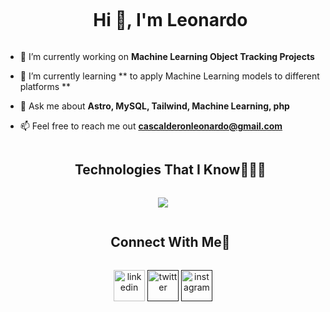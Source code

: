<div id="user-content-toc">
  <ul align="center">
    <summary><h1 style="display: inline-block">Hi 👋, I'm Leonardo</h1></summary>
  </ul>
</div>

- 🔭 I’m currently working on **Machine Learning Object Tracking Projects**

- 🌱 I’m currently learning ** to apply Machine Learning models to different platforms **

- 💬 Ask me about **Astro, MySQL, Tailwind, Machine Learning, php**

- 📫 Feel free to reach me out **cascalderonleonardo@gmail.com**

<div id="user-content-toc">
  <ul align="center">
    <summary><h2 style="display: inline-block">Technologies That I Know👨🏻‍💻</h2></summary>
  </ul>
</div>

<p align="center">
  <a href="https://skillicons.dev">
    <img src="https://skillicons.dev/icons?i=js,python,php,cs,astro,react,tailwind,mysql,git,npm,css,html,github,vscode,visualstudio,linux&perline=8" />
  </a>
</p>

<div id="user-content-toc">
  <ul align="center">
    <summary><h2 style="display: inline-block">Connect With Me🤝</h2></summary>
  </ul>
</div>

<p align="center">
  <a href="[www.linkedin.com/in/leonardo-calderon-castillo]" target="blank"><img align="center" src="https://user-images.githubusercontent.com/88904952/234979284-68c11d7f-1acc-4f0c-ac78-044e1037d7b0.png" alt="linkedin" height="50" width="50" /></a>
  <a href="" target="blank"><img align="center" src="https://user-images.githubusercontent.com/88904952/234980676-61bfb021-ecc8-48f7-88e6-34c1b06c4a58.png" alt="twitter" height="50" width="50" /></a> 
  <a href="" target="blank"><img align="center" src="https://user-images.githubusercontent.com/88904952/234981169-2dd1e58f-4b7e-468c-8213-034ba62156c3.png" alt="instagram" height="50" width="50" /></a>
</p>
